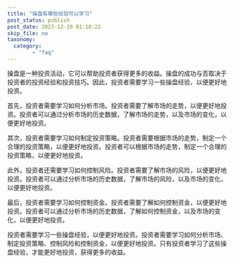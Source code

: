 ```yaml
---
title: "操盘有哪些经验可以学习"
post_status: publish
post_date: 2023-12-20 01:18:22
skip_file: no
taxonomy:
  category:
        - "faq"
---
```


操盘是一种投资活动，它可以帮助投资者获得更多的收益。操盘的成功与否取决于投资者的投资经验和投资技巧。因此，投资者需要学习一些操盘经验，以便更好地投资。

首先，投资者需要学习如何分析市场。投资者需要了解市场的走势，以便更好地投资。投资者可以通过分析市场的历史数据，了解市场的走势，以及市场的变化，以便更好地投资。

其次，投资者需要学习如何制定投资策略。投资者需要根据市场的走势，制定一个合理的投资策略，以便更好地投资。投资者可以根据市场的走势，制定一个合理的投资策略，以便更好地投资。

此外，投资者还需要学习如何控制风险。投资者需要了解市场的风险，以便更好地投资。投资者可以通过分析市场的历史数据，了解市场的风险，以及市场的变化，以便更好地投资。

最后，投资者需要学习如何控制资金。投资者需要了解如何控制资金，以便更好地投资。投资者可以通过分析市场的历史数据，了解如何控制资金，以及市场的变化，以便更好地投资。

投资者需要学习一些操盘经验，以便更好地投资。投资者需要学习如何分析市场、制定投资策略、控制风险和控制资金，以便更好地投资。只有投资者学习了这些操盘经验，才能更好地投资，获得更多的收益。
